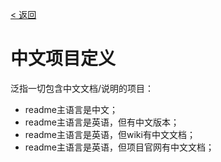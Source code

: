 [< 返回](https://github.com/kon9chunkit/GitHub-Chinese-Top-Charts#github中文排行榜)

# 中文项目定义

泛指一切包含中文文档/说明的项目：
- readme主语言是中文；
- readme主语言是英语，但有中文版本；
- readme主语言是英语，但wiki有中文文档；
- readme主语言是英语，但项目官网有中文文档；